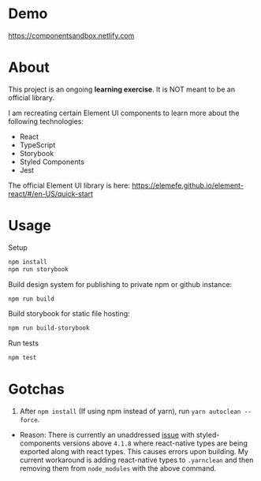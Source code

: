 # Demo

https://componentsandbox.netlify.com

# About

This project is an ongoing **learning exercise**. It is NOT meant to be an official library.

I am recreating certain Element UI components to learn more about the following technologies:

-   React
-   TypeScript
-   Storybook
-   Styled Components
-   Jest

The official Element UI library is here: https://elemefe.github.io/element-react/#/en-US/quick-start

# Usage

Setup

```bash
npm install
npm run storybook
```

Build design system for publishing to private npm or github instance:

```bash
npm run build
```

Build storybook for static file hosting:

```bash
npm run build-storybook
```

Run tests

```bash
npm test
```

# Gotchas

1. After `npm install` (If using npm instead of yarn), run `yarn autoclean --force`.

-   Reason: There is currently an unaddressed [issue](https://github.com/DefinitelyTyped/DefinitelyTyped/issues/33311) with styled-components versions above `4.1.8` where react-native types are being exported along with react types. This causes errors upon building. My current workaround is adding react-native types to `.yarnclean` and then removing them from `node_modules` with the above command.

